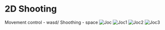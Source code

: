 # 2D Shooting
Movement control - wasd/
Shoothing - space
![Joc](https://github.com/user-attachments/assets/a5a691ed-59c0-4ea3-9867-a25b95e7eb5d)
![Joc1](https://github.com/user-attachments/assets/8b49d864-9680-4dc4-9a4f-2537965bf844)
![Joc2](https://github.com/user-attachments/assets/0f46ca9f-3a90-4f96-805e-ea3017c66d94)
![Joc3](https://github.com/user-attachments/assets/dbd60a7b-2a35-4022-aa24-9cbe191d83f7)
